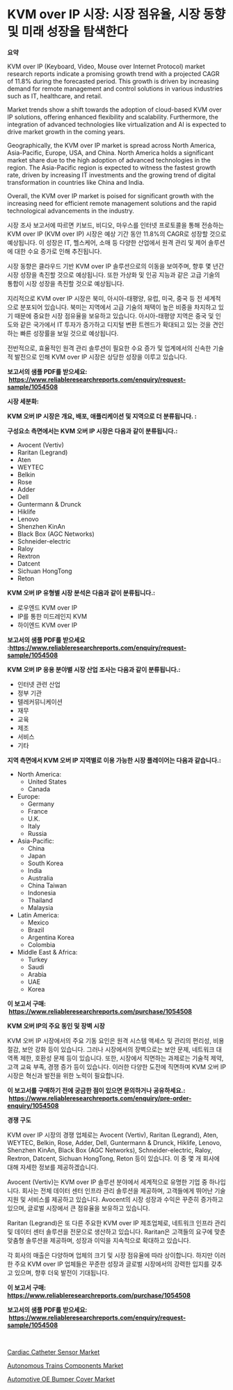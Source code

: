 <p><h1>KVM over IP 시장: 시장 점유율, 시장 동향 및 미래 성장을 탐색한다</h1></p><p><strong>요약</strong></p>
<p><p>KVM over IP (Keyboard, Video, Mouse over Internet Protocol) market research reports indicate a promising growth trend with a projected CAGR of 11.8% during the forecasted period. This growth is driven by increasing demand for remote management and control solutions in various industries such as IT, healthcare, and retail.</p><p>Market trends show a shift towards the adoption of cloud-based KVM over IP solutions, offering enhanced flexibility and scalability. Furthermore, the integration of advanced technologies like virtualization and AI is expected to drive market growth in the coming years.</p><p>Geographically, the KVM over IP market is spread across North America, Asia-Pacific, Europe, USA, and China. North America holds a significant market share due to the high adoption of advanced technologies in the region. The Asia-Pacific region is expected to witness the fastest growth rate, driven by increasing IT investments and the growing trend of digital transformation in countries like China and India.</p><p>Overall, the KVM over IP market is poised for significant growth with the increasing need for efficient remote management solutions and the rapid technological advancements in the industry.</p><p>시장 조사 보고서에 따르면 키보드, 비디오, 마우스를 인터넷 프로토콜을 통해 전송하는 KVM over IP (KVM over IP) 시장은 예상 기간 동안 11.8%의 CAGR로 성장할 것으로 예상됩니다. 이 성장은 IT, 헬스케어, 소매 등 다양한 산업에서 원격 관리 및 제어 솔루션에 대한 수요 증가로 인해 추진됩니다.</p><p>시장 동향은 클라우드 기반 KVM over IP 솔루션으로의 이동을 보여주며, 향후 몇 년간 시장 성장을 촉진할 것으로 예상됩니다. 또한 가상화 및 인공 지능과 같은 고급 기술의 통합이 시장 성장을 촉진할 것으로 예상됩니다.</p><p>지리적으로 KVM over IP 시장은 북미, 아시아-태평양, 유럽, 미국, 중국 등 전 세계적으로 분포되어 있습니다. 북미는 지역에서 고급 기술의 채택이 높은 비중을 차지하고 있기 때문에 중요한 시장 점유율을 보유하고 있습니다. 아시아-태평양 지역은 중국 및 인도와 같은 국가에서 IT 투자가 증가하고 디지털 변환 트렌드가 확대되고 있는 것을 견인하는 빠른 성장률을 보일 것으로 예상됩니다.</p><p>전반적으로, 효율적인 원격 관리 솔루션이 필요한 수요 증가 및 업계에서의 신속한 기술적 발전으로 인해 KVM over IP 시장은 상당한 성장을 이루고 있습니다.</p></p>
<p><strong>보고서의 샘플 PDF를 받으세요: &nbsp;<a href="https://www.reliableresearchreports.com/enquiry/request-sample/1054508">https://www.reliableresearchreports.com/enquiry/request-sample/1054508</a></strong></p>
<p><strong>시장 세분화:</strong></p>
<p><strong> KVM 오버 IP 시장은 개요, 배포, 애플리케이션 및 지역으로 더 분류됩니다. :</strong></p>
<p><strong>구성요소 측면에서는 KVM 오버 IP 시장은 다음과 같이 분류됩니다.:</strong></p>
<p><ul><li>Avocent (Vertiv)</li><li>Raritan (Legrand)</li><li>Aten</li><li>WEYTEC</li><li>Belkin</li><li>Rose</li><li>Adder</li><li>Dell</li><li>Guntermann & Drunck</li><li>Hiklife</li><li>Lenovo</li><li>Shenzhen KinAn</li><li>Black Box (AGC Networks)</li><li>Schneider-electric</li><li>Raloy</li><li>Rextron</li><li>Datcent</li><li>Sichuan HongTong</li><li>Reton</li></ul></p>
<p><strong> KVM 오버 IP 유형별 시장 분석은 다음과 같이 분류됩니다.:</strong></p>
<p><ul><li>로우엔드 KVM over IP</li><li>IP를 통한 미드레인지 KVM</li><li>하이엔드 KVM over IP</li></ul></p>
<p><strong>보고서의 샘플 PDF를 받으세요 :<a href="https://www.reliableresearchreports.com/enquiry/request-sample/1054508">https://www.reliableresearchreports.com/enquiry/request-sample/1054508</a></strong></p>
<p><strong> KVM 오버 IP 응용 분야별 시장 산업 조사는 다음과 같이 분류됩니다.:</strong></p>
<p><ul><li>인터넷 관련 산업</li><li>정부 기관</li><li>텔레커뮤니케이션</li><li>재무</li><li>교육</li><li>제조</li><li>서비스</li><li>기타</li></ul></p>
<p><strong>지역 측면에서 KVM 오버 IP 지역별로 이용 가능한 시장 플레이어는 다음과 같습니다.:</strong></p>
<p><ul>
    <li>
        North America:
        <ul>
            <li>United States</li>
            <li>Canada</li>
        </ul>
    </li>
    <li>
        Europe:
        <ul>
            <li>Germany</li>
            <li>France</li>
            <li>U.K.</li>
            <li>Italy</li>
            <li>Russia</li>
        </ul>
    </li>
    <li>
        Asia-Pacific:
        <ul>
            <li>China</li>
            <li>Japan</li>
            <li>South Korea</li>
            <li>India</li>
            <li>Australia</li>
            <li>China Taiwan</li>
            <li>Indonesia</li>
            <li>Thailand</li>
            <li>Malaysia</li>
        </ul>
    </li>
    <li>
        Latin America:
        <ul>
            <li>Mexico</li>
            <li>Brazil</li>
            <li>Argentina Korea</li>
            <li>Colombia</li>
        </ul>
    </li>
    <li>
        Middle East & Africa:
        <ul>
            <li>Turkey</li>
            <li>Saudi</li>
            <li>Arabia</li>
            <li>UAE</li>
            <li>Korea</li>
        </ul>
    </li>
    </ul></p>
<p><strong>이 보고서 구매: &nbsp;<a href="https://www.reliableresearchreports.com/purchase/1054508">https://www.reliableresearchreports.com/purchase/1054508</a></strong></p>
<p><strong>KVM 오버 IP의 주요 동인 및 장벽 시장</strong></p>
<p><p>KVM 오버 IP 시장에서의 주요 기동 요인은 원격 시스템 액세스 및 관리의 편리성, 비용 절감, 보안 강화 등이 있습니다. 그러나 시장에서의 장벽으로는 보안 문제, 네트워크 대역폭 제한, 호환성 문제 등이 있습니다. 또한, 시장에서 직면하는 과제로는 기술적 제약, 고객 교육 부족, 경쟁 증가 등이 있습니다. 이러한 다양한 도전에 직면하며 KVM 오버 IP 시장은 혁신과 발전을 위한 노력이 필요합니다.</p></p>
<p><strong>이 보고서를 구매하기 전에 궁금한 점이 있으면 문의하거나 공유하세요.: &nbsp;<a href="https://www.reliableresearchreports.com/enquiry/pre-order-enquiry/1054508">https://www.reliableresearchreports.com/enquiry/pre-order-enquiry/1054508</a></strong></p>
<p><strong>경쟁 구도</strong></p>
<p><p>KVM over IP 시장의 경쟁 업체로는 Avocent (Vertiv), Raritan (Legrand), Aten, WEYTEC, Belkin, Rose, Adder, Dell, Guntermann & Drunck, Hiklife, Lenovo, Shenzhen KinAn, Black Box (AGC Networks), Schneider-electric, Raloy, Rextron, Datcent, Sichuan HongTong, Reton 등이 있습니다. 이 중 몇 개 회사에 대해 자세한 정보를 제공하겠습니다.</p><p>Avocent (Vertiv)는 KVM over IP 솔루션 분야에서 세계적으로 유명한 기업 중 하나입니다. 회사는 전체 데이터 센터 인프라 관리 솔루션을 제공하며, 고객들에게 뛰어난 기술 지원 및 서비스를 제공하고 있습니다. Avocent의 시장 성장과 수익은 꾸준히 증가하고 있으며, 글로벌 시장에서 큰 점유율을 보유하고 있습니다.</p><p>Raritan (Legrand)은 또 다른 주요한 KVM over IP 제조업체로, 네트워크 인프라 관리 및 데이터 센터 솔루션을 전문으로 생산하고 있습니다. Raritan은 고객들의 요구에 맞춘 맞춤형 솔루션을 제공하며, 성장과 이익을 지속적으로 확대하고 있습니다.</p><p>각 회사의 매출은 다양하며 업체의 크기 및 시장 점유율에 따라 상이합니다. 하지만 이러한 주요 KVM over IP 업체들은 꾸준한 성장과 글로벌 시장에서의 강력한 입지를 갖추고 있으며, 향후 더욱 발전이 기대됩니다.</p></p>
<p><strong>이 보고서 구매: &nbsp; <a href="https://www.reliableresearchreports.com/purchase/1054508">https://www.reliableresearchreports.com/purchase/1054508</a></strong></p>
<p><strong>보고서의 샘플 PDF를 받으세요: &nbsp;<a href="https://www.reliableresearchreports.com/enquiry/request-sample/1054508">https://www.reliableresearchreports.com/enquiry/request-sample/1054508</a></strong><strong></strong></p>
<p>&nbsp;</p>
<p><p><a href="https://view.publitas.com/reportprime-1/global-cardiac-catheter-sensor-market-size-and-market-trends-insights-and-projections-from-2023-to-2030/">Cardiac Catheter Sensor Market</a></p><p><a href="https://github.com/Sinjinluong3e0awx2m195k76/Market-Research-Report-List-1/blob/main/autonomous-trains-components-market.md">Autonomous Trains Components Market</a></p><p><a href="https://github.com/shotows/Market-Research-Report-List-1/blob/main/automotive-oe-bumper-cover-market.md">Automotive OE Bumper Cover Market</a></p></p>
